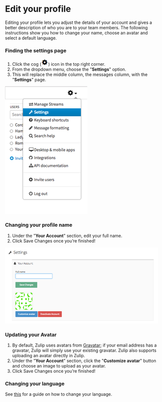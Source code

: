 # Edit your profile

Editing your profile lets you adjust the details of your account and
gives a better description of who you are to your team members. The
following instructions show you how to change your name, choose an
avatar and select a default language.

### Finding the settings page

1. Click the cog (![cog](/static/images/help/cog.png)) icon in the top right corner.
2. From the dropdown menu, choose the "**Settings**" option.
3. This will replace the middle column, the messages column, with the "**Settings**" page.

![settings](/static/images/help/cog_dropdown_settings.png)

### Changing your profile name

1. Under the "**Your Account**" section, edit your full name.
2. Click Save Changes once you’re finished!

![your_account](/static/images/help/your_account_section.png)

### Updating your Avatar

1. By default, Zulip uses avatars from
   [Gravatar](https://en.gravatar.com/); if your email address has a
   gravatar, Zulip will simply use your existing gravatar.  Zulip also
   supports uploading an avatar directly in Zulip.
2. Under the "**Your Account**" section, click the "**Customize
   avatar**" button and choose an image to upload as your avatar.
3. Click Save Changes once you’re finished!

### Changing your language

See [this](/help/change-your-language) for a guide on how to change your language.
